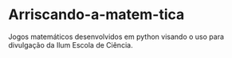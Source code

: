 # Arriscando-a-matem-tica
Jogos matemáticos desenvolvidos em python visando o uso para divulgação da Ilum Escola de Ciência.
